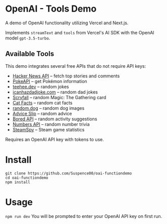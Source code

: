# OpenAI - Tools Demo
A demo of OpenAI functionality utilizing Vercel and Next.js.

Implements `streamText` and `tools` from Vercel's AI SDK with the OpenAI model `gpt-3.5-turbo`.

## Available Tools

This demo integrates several free APIs that do not require API keys:

- [Hacker News API](https://github.com/HackerNews/API) – fetch top stories and comments
- [PokeAPI](https://pokeapi.co/) – get Pokémon information
- [teehee.dev](https://teehee.dev/) – random jokes
- [icanhazdadjoke.com](https://icanhazdadjoke.com/) – random dad jokes
- [Scryfall](https://scryfall.com/docs/api) – random Magic: The Gathering card
- [Cat Facts](https://catfact.ninja/) – random cat facts
- [random.dog](https://random.dog/) – random dog images
- [Advice Slip](https://api.adviceslip.com/) – random advice
- [Bored API](https://www.boredapi.com/) – random activity suggestions
- [Numbers API](http://numbersapi.com/) – random number trivia
- [SteamSpy](https://steamspy.com/api.php) – Steam game statistics

Requires an OpenAI API key with tokens to use.

# Install
```
git clone https://github.com/Suspence00/oai-functiondemo
cd oai-functiondemo
npm install
```

# Usage
`npm run dev`
You will be prompted to enter your OpenAI API key on first run.
